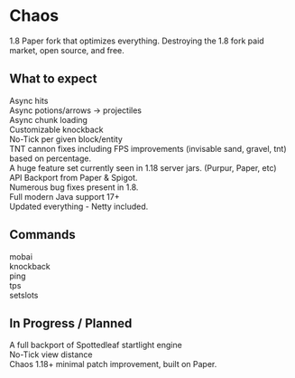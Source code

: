 # Chaos
1.8 Paper fork that optimizes everything. Destroying the 1.8 fork paid market, open source, and free.
## What to expect
Async hits\
Async potions/arrows -> projectiles\
Async chunk loading\
Customizable knockback\
No-Tick per given block/entity\
TNT cannon fixes including FPS improvements (invisable sand, gravel, tnt) based on percentage.\
A huge feature set currently seen in 1.18 server jars. (Purpur, Paper, etc)\
API Backport from Paper & Spigot.\
Numerous bug fixes present in 1.8.\
Full modern Java support 17+\
Updated everything - Netty included.
## Commands
mobai\
knockback\
ping\
tps\
setslots

## In Progress / Planned
A full backport of Spottedleaf startlight engine\
No-Tick view distance\
Chaos 1.18+ minimal patch improvement, built on Paper.
